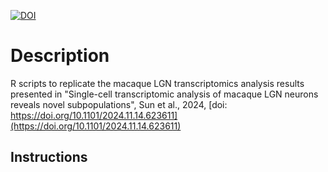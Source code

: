 [![DOI](https://img.shields.io/badge/DOI-10.1101/2024.11.14.623611-blue)](https://doi.org/10.1101/2024.11.14.623611)

# Description
R scripts to replicate the macaque LGN transcriptomics analysis results presented in "Single-cell transcriptomic analysis of macaque LGN neurons reveals novel subpopulations", Sun et al., 2024, [doi: https://doi.org/10.1101/2024.11.14.623611](https://doi.org/10.1101/2024.11.14.623611)

## Instructions


